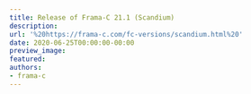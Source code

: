 ```yaml
---
title: Release of Frama-C 21.1 (Scandium)
description:
url: '%20https://frama-c.com/fc-versions/scandium.html%20'
date: 2020-06-25T00:00:00-00:00
preview_image:
featured:
authors:
- frama-c
---
```



